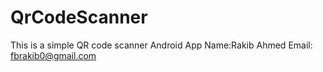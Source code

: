 # QrCodeScanner
This is a simple QR code scanner Android App
Name:Rakib Ahmed
Email: fbrakib0@gmail.com
